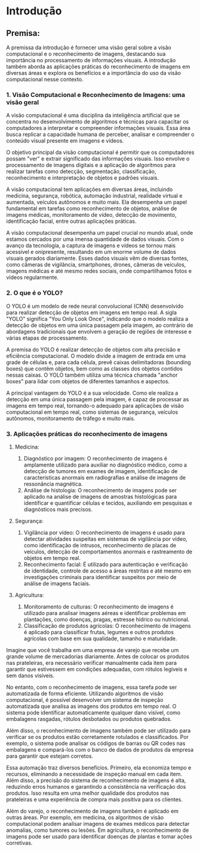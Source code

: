 # Introdução

## Premisa: 

A premissa da introdução é fornecer uma visão geral sobre a visão computacional e o reconhecimento de imagens, destacando sua importância no processamento de informações visuais. A introdução também aborda as aplicações práticas do reconhecimento de imagens em diversas áreas e explora os benefícios e a importância do uso da visão computacional nesse contexto.

### 1. Visão Computacional e Reconhecimento de Imagens: uma visão geral

A visão computacional é uma disciplina da inteligência artificial que se concentra no desenvolvimento de algoritmos e técnicas para capacitar os computadores a interpretar e compreender informações visuais. Essa área busca replicar a capacidade humana de perceber, analisar e compreender o conteúdo visual presente em imagens e vídeos.

O objetivo principal da visão computacional é permitir que os computadores possam "ver" e extrair significado das informações visuais. Isso envolve o processamento de imagens digitais e a aplicação de algoritmos para realizar tarefas como detecção, segmentação, classificação, reconhecimento e interpretação de objetos e padrões visuais.

A visão computacional tem aplicações em diversas áreas, incluindo medicina, segurança, robótica, automação industrial, realidade virtual e aumentada, veículos autônomos e muito mais. Ela desempenha um papel fundamental em tarefas como reconhecimento de objetos, análise de imagens médicas, monitoramento de vídeo, detecção de movimento, identificação facial, entre outras aplicações práticas.

A visão computacional desempenha um papel crucial no mundo atual, onde estamos cercados por uma imensa quantidade de dados visuais. Com o avanço da tecnologia, a captura de imagens e vídeos se tornou mais acessível e onipresente, resultando em um enorme volume de dados visuais gerados diariamente. Esses dados visuais vêm de diversas fontes, como câmeras de vigilância, smartphones, drones, câmeras de veículos, imagens médicas e até mesmo redes sociais, onde compartilhamos fotos e vídeos regularmente.

### 2. O que é o YOLO?

O YOLO é um modelo de rede neural convolucional (CNN) desenvolvido para realizar detecção de objetos em imagens em tempo real. A sigla "YOLO" significa "You Only Look Once", indicando que o modelo realiza a detecção de objetos em uma única passagem pela imagem, ao contrário de abordagens tradicionais que envolvem a geração de regiões de interesse e várias etapas de processamento.

A premisa do YOLO é realizar detecção de objetos com alta precisão e eficiência computacional. O modelo divide a imagem de entrada em uma grade de células e, para cada célula, prevê caixas delimitadoras (bounding boxes) que contêm objetos, bem como as classes dos objetos contidos nessas caixas. O YOLO também utiliza uma técnica chamada "anchor boxes" para lidar com objetos de diferentes tamanhos e aspectos.

A principal vantagem do YOLO é a sua velocidade. Como ele realiza a detecção em uma única passagem pela imagem, é capaz de processar as imagens em tempo real, tornando-o adequado para aplicações de visão computacional em tempo real, como sistemas de segurança, veículos autônomos, monitoramento de tráfego e muito mais.

### 3. Aplicações práticas do reconhecimento de imagens

1. Medicina:

    1. Diagnóstico por imagem: O reconhecimento de imagens é amplamente utilizado para auxiliar no diagnóstico médico, como a detecção de tumores em exames de imagem, identificação de características anormais em radiografias e análise de imagens de ressonância magnética.
    2. Análise de histologia: O reconhecimento de imagens pode ser aplicado na análise de imagens de amostras histológicas para identificar e quantificar células e tecidos, auxiliando em pesquisas e diagnósticos mais precisos.

2. Segurança:

    1. Vigilância por vídeo: O reconhecimento de imagens é usado para detectar atividades suspeitas em sistemas de vigilância por vídeo, como identificação de intrusos, reconhecimento de placas de veículos, detecção de comportamentos anormais e rastreamento de objetos em tempo real.
    2. Reconhecimento facial: É utilizado para autenticação e verificação de identidade, controle de acesso a áreas restritas e até mesmo em investigações criminais para identificar suspeitos por meio de análise de imagens faciais.

3. Agricultura:

    1. Monitoramento de culturas: O reconhecimento de imagens é utilizado para analisar imagens aéreas e identificar problemas em plantações, como doenças, pragas, estresse hídrico ou nutricional.
    2. Classificação de produtos agrícolas: O reconhecimento de imagens é aplicado para classificar frutas, legumes e outros produtos agrícolas com base em sua qualidade, tamanho e maturidade.

Imagine que você trabalha em uma empresa de varejo que recebe um grande volume de mercadorias diariamente. Antes de colocar os produtos nas prateleiras, era necessário verificar manualmente cada item para garantir que estivessem em condições adequadas, com rótulos legíveis e sem danos visíveis.

No entanto, com o reconhecimento de imagens, essa tarefa pode ser automatizada de forma eficiente. Utilizando algoritmos de visão computacional, é possível desenvolver um sistema de inspeção automatizada que analisa as imagens dos produtos em tempo real. O sistema pode identificar automaticamente qualquer dano visível, como embalagens rasgadas, rótulos desbotados ou produtos quebrados.

Além disso, o reconhecimento de imagens também pode ser utilizado para verificar se os produtos estão corretamente rotulados e classificados. Por exemplo, o sistema pode analisar os códigos de barras ou QR codes nas embalagens e compará-los com o banco de dados de produtos da empresa para garantir que estejam corretos.

Essa automação traz diversos benefícios. Primeiro, ela economiza tempo e recursos, eliminando a necessidade de inspeção manual em cada item. Além disso, a precisão do sistema de reconhecimento de imagens é alta, reduzindo erros humanos e garantindo a consistência na verificação dos produtos. Isso resulta em uma melhor qualidade dos produtos nas prateleiras e uma experiência de compra mais positiva para os clientes.

Além do varejo, o reconhecimento de imagens também é aplicado em outras áreas. Por exemplo, em medicina, os algoritmos de visão computacional podem analisar imagens de exames médicos para detectar anomalias, como tumores ou lesões. Em agricultura, o reconhecimento de imagens pode ser usado para identificar doenças de plantas e tomar ações corretivas.
